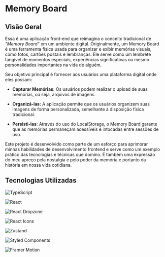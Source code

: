 # Memory Board

## Visão Geral
Essa é uma aplicação front-end que reimagina o conceito tradicional de *"Memory Board"* em um ambiente digital. Originalmente, um Memory Board é uma ferramenta física usada para organizar e exibir memórias visuais, como fotos, cartões postais e lembranças. Ele serve como um lembrete tangível de momentos especiais, experiências significativas ou mesmo personalidades importantes na vida de alguém.

Seu objetivo principal é fornecer aos usuários uma plataforma digital onde eles possam:

- **Capturar Memórias:** Os usuários podem realizar o upload de suas memórias, ou seja, arquivos de imagens.

- **Organizá-las:** A aplicação permite que os usuários organizem suas imagens de forma personalizada, semelhante à disposição física tradicional.

- **Persisti-las:** Através do uso do LocalStorage, o Memory Board garante que as memórias permaneçam acessíveis e intocadas entre sessões de uso.

Este projeto é desenvolvido como parte de um esforço para aprimorar minhas habilidades de desenvolvimento frontend e serve como um exemplo prático das tecnologias e técnicas que domino. É também uma expressão do meu apreço pela nostalgia e pelo poder da memória e portanto da história em nossa vida cotidiana.

## Tecnologias Utilizadas


<link href="https://www.typescriptlang.org/">

![TypeScript](https://img.shields.io/badge/TypeScript-007ACC?style=for-the-badge&logo=typescript&logoColor=white)
</link>

<link href="https://www.typescriptlang.org/">

![React](https://img.shields.io/badge/React-131313?style=for-the-badge&logo=react&logoColor=cian)
</link>

<link href="https://react-dropzone.js.org/">

![React Dropzone](https://img.shields.io/badge/React_Dropzone-131313?style=for-the-badge&logo=react&logoColor=cian)
</link>

<link href="https://react-icons.github.io/react-icons/">

![React Icons](https://img.shields.io/badge/React_Icons-131313?style=for-the-badge&logo=react&logoColor=eb4e63)
</link>

<link href="https://docs.pmnd.rs/zustand/getting-started/introduction">

![Zustand](https://img.shields.io/badge/Zustand-efefef?style=for-the-badge&logo=zustand&logoColor=e229c4)
</link>

<link href="https://styled-components.com/">

![Styled Components](https://img.shields.io/badge/Styled_Components-DB7093?style=for-the-badge&logo=styled-components&logoColor=white)
</link>

<link href="https://www.framer.com/motion/">

![Framer Motion](https://img.shields.io/badge/Framer_Motion-efefef?style=for-the-badge&logo=framer&logoColor=e229c4)
</link>

